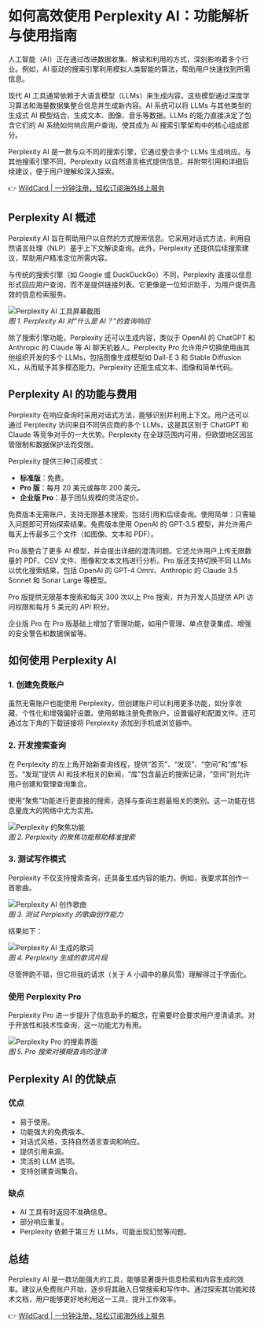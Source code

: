 # 如何高效使用 Perplexity AI：功能解析与使用指南

人工智能（AI）正在通过改进数据收集、解读和利用的方式，深刻影响着多个行业。例如，AI 驱动的搜索引擎利用模拟人类智能的算法，帮助用户快速找到所需信息。

现代 AI 工具通常依赖于大语言模型（LLMs）来生成内容。这些模型通过深度学习算法和海量数据集整合信息并生成新内容。AI 系统可以将 LLMs 与其他类型的生成式 AI 模型结合，生成文本、图像、音乐等数据。LLMs 的能力直接决定了包含它们的 AI 系统如何响应用户查询，使其成为 AI 搜索引擎架构中的核心组成部分。

Perplexity AI 是一款与众不同的搜索引擎，它通过整合多个 LLMs 生成响应。与其他搜索引擎不同，Perplexity 以自然语言格式提供信息，并附带引用和详细后续建议，便于用户理解和深入探索。

👉 [WildCard | 一分钟注册，轻松订阅海外线上服务](https://bbtdd.com/WildCard)

## Perplexity AI 概述

Perplexity AI 旨在帮助用户以自然的方式搜索信息。它采用对话式方法，利用自然语言处理（NLP）基于上下文解读查询。此外，Perplexity 还提供后续搜索建议，帮助用户精准定位所需内容。

与传统的搜索引擎（如 Google 或 DuckDuckGo）不同，Perplexity 直接以信息形式回应用户查询，而不是提供链接列表。它更像是一位知识助手，为用户提供高效的信息检索服务。

![Perplexity AI 工具屏幕截图](https://bbtdd.com/img/9800926713734453.webp)  
*图 1. Perplexity AI 对“什么是 AI？”的查询响应*

除了搜索引擎功能，Perplexity 还可以生成内容，类似于 OpenAI 的 ChatGPT 和 Anthropic 的 Claude 等 AI 聊天机器人。Perplexity Pro 允许用户切换使用由其他组织开发的多个 LLMs，包括图像生成模型如 Dall-E 3 和 Stable Diffusion XL，从而赋予其多模态能力。Perplexity 还能生成文本、图像和简单代码。

## Perplexity AI 的功能与费用

Perplexity 在响应查询时采用对话式方法，能够识别并利用上下文。用户还可以通过 Perplexity 访问来自不同供应商的多个 LLMs，这是其区别于 ChatGPT 和 Claude 等竞争对手的一大优势。Perplexity 在全球范围内可用，但欧盟地区因监管限制和数据保护法而受限。

Perplexity 提供三种订阅模式：

- **标准版**：免费。
- **Pro 版**：每月 20 美元或每年 200 美元。
- **企业版 Pro**：基于团队规模的灵活定价。

免费版本无需账户，支持无限基本搜索，包括引用和后续查询。使用简单：只需输入问题即可开始探索结果。免费版本使用 OpenAI 的 GPT-3.5 模型，并允许用户每天上传最多三个文件（如图像、文本和 PDF）。

Pro 版整合了更多 AI 模型，并会提出详细的澄清问题。它还允许用户上传无限数量的 PDF、CSV 文件、图像和文本文档进行分析。Pro 版还支持切换不同 LLMs 以优化搜索结果，包括 OpenAI 的 GPT-4 Omni、Anthropic 的 Claude 3.5 Sonnet 和 Sonar Large 等模型。

Pro 版提供无限基本搜索和每天 300 次以上 Pro 搜索，并为开发人员提供 API 访问权限和每月 5 美元的 API 积分。

企业版 Pro 在 Pro 版基础上增加了管理功能，如用户管理、单点登录集成、增强的安全警告和数据保留等。

## 如何使用 Perplexity AI

### 1. 创建免费账户

虽然无需账户也能使用 Perplexity，但创建账户可以利用更多功能，如分享收藏、个性化和增强偏好设置。使用邮箱注册免费账户，设置偏好和配置文件。还可通过左下角的下载链接将 Perplexity 添加到手机或浏览器中。

### 2. 开发搜索查询

在 Perplexity 的左上角开始新查询线程，提供“首页”、“发现”、“空间”和“库”标签。“发现”提供 AI 和技术相关的新闻，“库”包含最近的搜索记录，“空间”则允许用户创建和管理查询集合。

使用“聚焦”功能进行更直接的搜索，选择与查询主题最相关的类别。这一功能在信息量庞大的网络中尤为实用。

![Perplexity 的聚焦功能](https://bbtdd.com/img/427925554190985.webp)  
*图 2. Perplexity 的聚焦功能帮助精准搜索*

### 3. 测试写作模式

Perplexity 不仅支持搜索查询，还具备生成内容的能力。例如，我要求其创作一首歌曲。

![Perplexity AI 创作歌曲](https://bbtdd.com/img/526614482.webp)  
*图 3. 测试 Perplexity 的歌曲创作能力*

结果如下：

![Perplexity AI 生成的歌词](https://bbtdd.com/img/57616171.webp)  
*图 4. Perplexity 生成的歌词片段*

尽管押韵不错，但它将我的请求（关于 A 小调中的暴风雪）理解得过于字面化。

### 使用 Perplexity Pro

Perplexity Pro 进一步提升了信息助手的概念，在需要时会要求用户澄清请求。对于开放性和技术性查询，这一功能尤为有用。

![Perplexity Pro 的搜索界面](https://bbtdd.com/img/74474644.webp)  
*图 5. Pro 搜索对模糊查询的澄清*

## Perplexity AI 的优缺点

### 优点

- 易于使用。
- 功能强大的免费版本。
- 对话式风格，支持自然语言查询和响应。
- 提供引用来源。
- 灵活的 LLM 选项。
- 支持创建查询集合。

### 缺点

- AI 工具有时返回不准确信息。
- 部分响应重复。
- Perplexity 依赖于第三方 LLMs，可能出现幻觉等问题。

## 总结

Perplexity AI 是一款功能强大的工具，能够显著提升信息检索和内容生成的效率。建议从免费账户开始，逐步将其融入日常搜索和写作中。通过探索其功能和技术文档，用户能够更好地利用这一工具，提升工作效率。

👉 [WildCard | 一分钟注册，轻松订阅海外线上服务](https://bbtdd.com/WildCard)